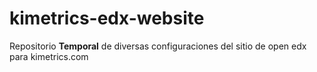 # kimetrics-edx-website

Repositorio **Temporal** de diversas configuraciones del sitio de open edx para kimetrics.com
